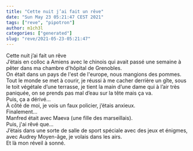 ```yaml
---
title: "Cette nuit j’ai fait un rêve"
date: "Sun May 23 05:21:47 CEST 2021"
tags: ["reve", "pipotron"]
author: m1ch3l
categories: ["generated"]
slug: "reve/2021-05-23-05:21:47"
---
```


Cette nuit j’ai fait un rêve<br>
J’étais en colloc a Amiens avec le chinois qui avait passé une semaine à pêter dans ma chambre d'hôpital de Grenobles.<br>
On était dans un pays de l'est de l'europe, nous mangions des pommes.<br>
Tout le monde se met à courir, je réussi à me cacher derrière un gîte, sous le toit végétale d’une terrasse, je tient la main d’une dame qui à l’air très paniquée, on se prends pas mal d’eau sur la tête mais ça va.<br>
Puis, ça a dérivé...<br>
À côté de moi, je vois un faux policier, j’étais anxieux.<br>
Finalement...<br>
Manfred était avec Maeva (une fille des marseillais).<br>
Puis, j'ai rêvé que...<br>
J’étais dans une sorte de salle de sport spéciale avec des jeux et énigmes, avec Audrey Moyen-âge, je volais dans les airs.<br>
Et là mon réveil à sonné.<br>
